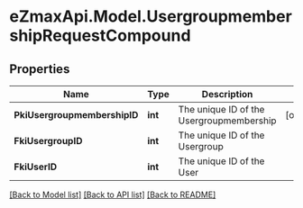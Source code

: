 
# eZmaxApi.Model.UsergroupmembershipRequestCompound

## Properties

Name | Type | Description | Notes
------------ | ------------- | ------------- | -------------
**PkiUsergroupmembershipID** | **int** | The unique ID of the Usergroupmembership | [optional] 
**FkiUsergroupID** | **int** | The unique ID of the Usergroup | 
**FkiUserID** | **int** | The unique ID of the User | 

[[Back to Model list]](../README.md#documentation-for-models)
[[Back to API list]](../README.md#documentation-for-api-endpoints)
[[Back to README]](../README.md)

